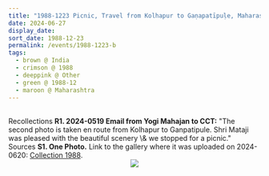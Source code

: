 ```yaml
---
title: "1988-1223 Picnic, Travel from Kolhapur to Gaṇapatīpuḷe, Maharashtra, India (to be confirmed)"
date: 2024-06-27
display_date: 
sort_date: 1988-12-23
permalink: /events/1988-1223-b
tags:
  - brown @ India
  - crimson @ 1988
  - deeppink @ Other
  - green @ 1988-12
  - maroon @ Maharashtra
---
```


<br>

<wave-list>
  <list-title color="DarkSeaGreen" width="65">Recollections</list-title>
  <list-item color="BlanchedAlmond"  width="280"><b>R1. 2024-0519 Email from Yogi Mahajan to CCT:</b> "The second photo is taken en route from Kolhapur to Ganpatipule. Shri Mataji was pleased with the beautiful scenery \& we stopped for a picnic."</list-item>
</wave-list>

<br>

<wave-list>
  <list-title color="DarkSeaGreen" width="40">Sources</list-title>
  <list-item color="BlanchedAlmond"  width="280"><b>S1. One Photo.</b> Link to the gallery where it was uploaded on 2024-0620: <a href="https://eternalmoments.smugmug.com/Collections/Yogi-Mahajan-Collection/1988/">Collection 1988</a>.</list-item>
</wave-list>

<div style="text-align: center"><img src="https://pub-bcc3cbe9b1e94ba1ac28915f7a3900fa.r2.dev/1988-1223_Picnic_Travel_from_Kolhapur_to_Ganapatipule_Maharashtra_India_(to_be_confirmed)_02_(Yogi_Mahajan_Collection).jpg" /></div>